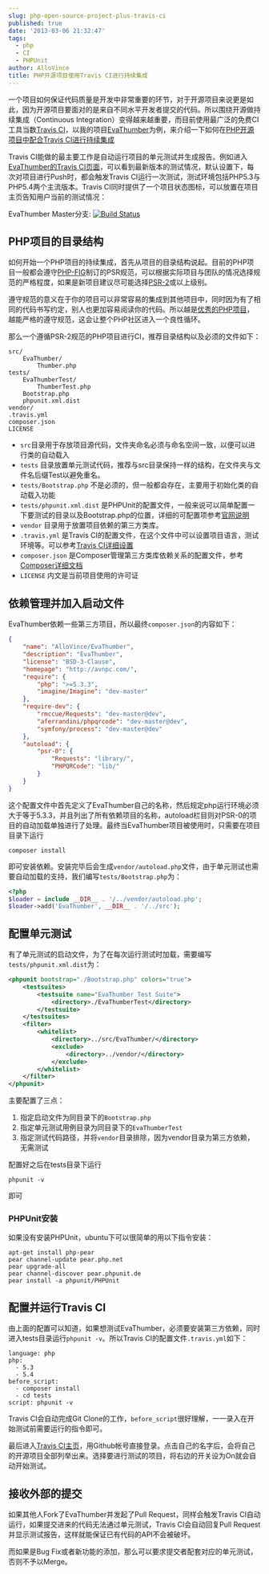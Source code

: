```yaml
---
slug: php-open-source-project-plus-travis-ci
published: true
date: '2013-03-06 21:32:47'
tags:
  - php
  - CI
  - PHPUnit
author: AlloVince
title: PHP开源项目使用Travis CI进行持续集成
---
```


一个项目如何保证代码质量是开发中非常重要的环节，对于开源项目来说更是如此，因为开源项目要面对的是来自不同水平开发者提交的代码。所以围绕开源做持续集成（Continuous Integration）变得越来越重要，而目前使用最广泛的免费CI工具当数[Travis CI](https://travis-ci.org/)，以我的项目[EvaThumber](http://avnpc.com/pages/evathumber)为例，来介绍一下如何在[PHP开源项目中配合Travis CI进行持续集成](http://avnpc.com/pages/php-open-source-project-plus-travis-ci)

Travis CI能做的最主要工作是自动运行项目的单元测试并生成报告。例如进入[EvaThumber的Travis CI页面](https://travis-ci.org/AlloVince/EvaThumber)，可以看到最新版本的测试情况，默认设置下，每次对项目进行Push时，都会触发Travis CI运行一次测试，测试环境包括PHP5.3与PHP5.4两个主流版本。Travis CI同时提供了一个项目状态图标，可以放置在项目主页告知用户当前的测试情况：

EvaThumber Master分支: [![Build Status](https://secure.travis-ci.org/AlloVince/EvaThumber.png?branch=master)](http://travis-ci.org/AlloVince/EvaThumber)

## PHP项目的目录结构

如何开始一个PHP项目的持续集成，首先从项目的目录结构说起。目前的PHP项目一般都会遵守[PHP-FIG](http://www.php-fig.org/)制订的PSR规范，可以根据实际项目与团队的情况选择规范的严格程度，如果是新项目建议尽可能选择[PSR-2](https://github.com/php-fig/fig-standards/blob/master/accepted/PSR-2-coding-style-guide.md)或以上级别。

遵守规范的意义在于你的项目可以非常容易的集成到其他项目中，同时因为有了相同的代码书写约定，别人也更加容易阅读你的代码。所以越是[优秀的PHP项目](http://avnpc.com/pages/best-wheels-for-php)，越能严格的遵守规范，这会让整个PHP社区进入一个良性循环。

那么一个遵循PSR-2规范的PHP项目进行CI，推荐目录结构以及必须的文件如下：

```
src/
    EvaThumber/
        Thumber.php
tests/
    EvaThumberTest/
        ThumberTest.php
    Bootstrap.php
    phpunit.xml.dist
vendor/
.travis.yml
composer.json
LICENSE
```


- `src`目录用于存放项目源代码，文件夹命名必须与命名空间一致，以便可以进行类的自动载入
- `tests` 目录放置单元测试代码，推荐与src目录保持一样的结构，在文件夹与文件名后缀Test以避免重名。
- `tests/Bootstrap.php` 不是必须的，但一般都会存在，主要用于初始化类的自动载入功能
- `tests/phpunit.xml.dist` 是PHPUnit的配置文件，一般来说可以简单配置一下要测试的目录以及Bootstrap.php的位置，详细的可配置项参考[官网说明](http://www.phpunit.de/manual/current/en/appendixes.configuration.html)
- `vendor` 目录用于放置项目依赖的第三方类库。
- `.travis.yml` 是Travis CI的配置文件，在这个文件中可以设置项目语言，测试环境等。可以参考[Travis CI详细设置](http://about.travis-ci.org/docs/user/build-configuration/)
- `composer.json` 是Composer管理第三方类库依赖关系的配置文件，参考[Composer详细文档](http://getcomposer.org/doc/01-basic-usage.md)
- `LICENSE` 内文是当前项目使用的许可证


## 依赖管理并加入启动文件

EvaThumber依赖一些第三方项目，所以最终`composer.json`的内容如下：

``` json
{
    "name": "AlloVince/EvaThumber",
    "description": "EvaThumber",
    "license": "BSD-3-Clause",
    "homepage": "http://avnpc.com/",
    "require": {
        "php": ">=5.3.3",
        "imagine/Imagine": "dev-master"
    },
    "require-dev": {
        "rmccue/Requests": "dev-master@dev",
        "aferrandini/phpqrcode": "dev-master@dev",
        "symfony/process": "dev-master@dev"
    },
    "autoload": {
        "psr-0": {
            "Requests": "library/",
            "PHPQRCode": "lib/"
        }
    }
}
```

这个配置文件中首先定义了EvaThumber自己的名称，然后规定php运行环境必须大于等于5.3.3，并且列出了所有依赖项目的名称，autoload栏目则对PSR-0的项目的自动加载单独进行了处理。最终当EvaThumber项目被使用时，只需要在项目目录下运行

```
composer install
```

即可安装依赖。安装完毕后会生成`vendor/autoload.php`文件，由于单元测试也需要自动加载的支持，我们编写`tests/Bootstrap.php`为：

``` php
<?php
$loader = include __DIR__ . '/../vendor/autoload.php';
$loader->add('EvaThumber', __DIR__ . '/../src');
```


## 配置单元测试

有了单元测试的启动文件，为了在每次运行测试时加载，需要编写`tests/phpunit.xml.dist`为：

``` xml
<phpunit bootstrap="./Bootstrap.php" colors="true">
    <testsuites>
        <testsuite name="EvaThumber Test Suite">
            <directory>./EvaThumberTest</directory>
        </testsuite>
    </testsuites>
    <filter>
        <whitelist>
            <directory>../src/EvaThumber/</directory>
            <exclude>
                <directory>../vendor/</directory>
            </exclude>
        </whitelist>
    </filter>
</phpunit>
```

主要配置了三点：

1. 指定启动文件为同目录下的`Bootstrap.php`
2. 指定单元测试用例目录为同目录下的`EvaThumberTest`
3. 指定测试代码路径，并将`vendor`目录排除，因为vendor目录为第三方依赖，无需测试

配置好之后在tests目录下运行

``` shell
phpunit -v
```

即可

### PHPUnit安装

如果没有安装PHPUnit，ubuntu下可以很简单的用以下指令安装：

``` shell
apt-get install php-pear
pear channel-update pear.php.net
pear upgrade-all
pear channel-discover pear.phpunit.de
pear install -a phpunit/PHPUnit
```

## 配置并运行Travis CI

由上面的配置可以知道，如果想测试EvaThumber，必须要安装第三方依赖，同时进入tests目录运行`phpunit -v`。所以Travis CI的配置文件`.travis.yml`如下：

```
language: php
php:
  - 5.3
  - 5.4
before_script:
  - composer install
  - cd tests
script: phpunit -v
```

Travis CI会自动完成Git Clone的工作，`before_script`很好理解，一一录入在开始测试前需要运行的指令即可。

最后进入[Travis CI主页](https://travis-ci.org/)，用Github帐号直接登录。点击自己的名字后，会将自己的开源项目全部列举出来。选择要进行测试的项目，将右边的开关设为On就会自动开始测试。


## 接收外部的提交

如果其他人Fork了EvaThumber并发起了Pull Request，同样会触发Travis CI自动运行，如果提交进来的代码无法通过单元测试，Travis CI会自动回复Pull Request并显示测试报告，这样就能保证已有代码的API不会被破坏。

而如果是Bug Fix或者新功能的添加，那么可以要求提交者配套对应的单元测试，否则不予以Merge。



